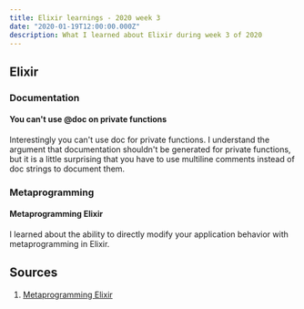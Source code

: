 ```yaml
---
title: Elixir learnings - 2020 week 3
date: "2020-01-19T12:00:00.000Z"
description: What I learned about Elixir during week 3 of 2020
---
```


## Elixir

### Documentation

#### You can't use @doc on private functions

Interestingly you can't use doc for private functions. I understand the argument that documentation shouldn't be generated for private functions, but it is a little surprising that you have to use multiline comments instead of doc strings to document them.

### Metaprogramming

#### Metaprogramming Elixir

I learned about the ability to directly modify your application behavior with metaprogramming in Elixir.

## Sources

[metaprogramming]: https://pragprog.com/book/cmelixir/metaprogramming-elixir

1. [Metaprogramming Elixir][metaprogramming]